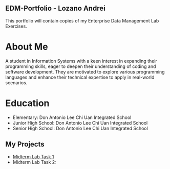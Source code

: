 ## EDM-Portfolio - Lozano Andrei
This portfolio will contain copies of my Enterprise Data Management Lab Exercises. 
# About Me
A student in Information Systems with a keen interest in expanding their programming skills, eager to deepen their understanding of coding and software development. They are motivated to explore various programming languages and enhance their technical expertise to apply in real-world scenarios.
# Education
- Elementary: Don Antonio Lee Chi Uan Integrated School 
- Junior High School: Don Antonio Lee Chi Uan Integrated School
- Senior High School: Don Antonio Lee Chi Uan Integrated School
## My Projects
- [Midterm Lab Task 1](Labtask1.md)
- Midterm Lab Task 2:

